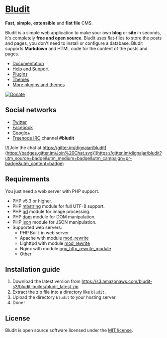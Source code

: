 [Bludit](https://www.bludit.com/)
================================
**Fast**, **simple**, **extensible** and **flat file** CMS.

Bludit is a simple web application to make your own **blog** or **site** in seconds, it's completely **free and open source**. Bludit uses flat-files to store the posts and pages, you don't need to install or configure a database. Bludit supports **Markdown** and HTML code for the content of the posts and pages.

- [Documentation](https://docs.bludit.com)
- [Help and Support](https://forum.bludit.com)
- [Plugins](https://plugins.bludit.com)
- [Themes](https://themes.bludit.com)
- [More plugins and themes](https://forum.bludit.com/viewforum.php?f=14)

[![Donate](https://img.shields.io/badge/paypal-donate-yellow.svg)](https://www.paypal.me/bludit)

Social networks
---------------

- [Twitter](https://twitter.com/bludit)
- [Facebook](https://www.facebook.com/bluditcms)
- [Google+](https://plus.google.com/+Bluditcms)
- [Freenode IRC](https://webchat.freenode.net) channel **#bludit**

[![Join the chat at https://gitter.im/dignajar/bludit](https://badges.gitter.im/Join%20Chat.svg)](https://gitter.im/dignajar/bludit?utm_source=badge&utm_medium=badge&utm_campaign=pr-badge&utm_content=badge)

Requirements
------------

You just need a web server with PHP support.

- PHP v5.3 or higher.
- PHP [mbstring](http://php.net/manual/en/book.mbstring.php) module for full UTF-8 support.
- PHP [gd](http://php.net/manual/en/book.image.php) module for image processing.
- PHP [dom](http://php.net/manual/en/book.dom.php) module for DOM manipulation.
- PHP [json](http://php.net/manual/en/book.json.php) module for JSON manipulation.
- Supported web servers:
  * PHP Built-in web server
  * Apache with module [mod_rewrite](http://httpd.apache.org/docs/current/mod/mod_rewrite.html)
  * Lighttpd with module [mod_rewrite](http://redmine.lighttpd.net/projects/1/wiki/docs_modrewrite)
  * Nginx with module [ngx_http_rewrite_module](http://nginx.org/en/docs/http/ngx_http_rewrite_module.html)
  * Other

Installation guide
------------------

1. Download the latest version from https://s3.amazonaws.com/bludit-s3/bludit-builds/bludit_latest.zip
2. Extract the zip file into a directory like `bludit`.
3. Upload the directory `bludit` to your hosting server.
4. Done!

License
-------
Bludit is open source software licensed under the [MIT license](https://tldrlegal.com/license/mit-license).
